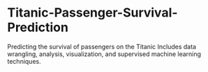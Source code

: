 # Titanic-Passenger-Survival-Prediction
Predicting the survival of passengers on the Titanic Includes data wrangling, analysis, visualization, and supervised machine learning techniques.
